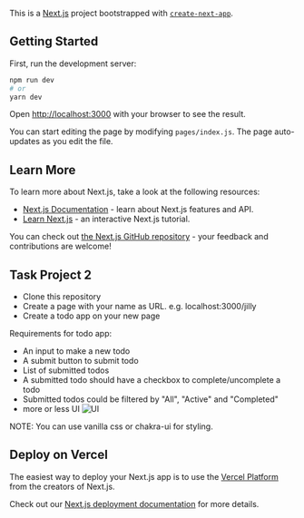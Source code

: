 This is a [Next.js](https://nextjs.org/) project bootstrapped with [`create-next-app`](https://github.com/vercel/next.js/tree/canary/packages/create-next-app).

## Getting Started

First, run the development server:

```bash
npm run dev
# or
yarn dev
```

Open [http://localhost:3000](http://localhost:3000) with your browser to see the result.

You can start editing the page by modifying `pages/index.js`. The page auto-updates as you edit the file.

## Learn More

To learn more about Next.js, take a look at the following resources:

- [Next.js Documentation](https://nextjs.org/docs) - learn about Next.js features and API.
- [Learn Next.js](https://nextjs.org/learn) - an interactive Next.js tutorial.

You can check out [the Next.js GitHub repository](https://github.com/vercel/next.js/) - your feedback and contributions are welcome!


## Task Project 2

- Clone this repository
- Create a page with your name as URL. e.g. localhost:3000/jilly
- Create a todo app on your new page

Requirements for todo app:

- An input to make a new todo
- A submit button to submit todo
- List of submitted todos
- A submitted todo should have a checkbox to complete/uncomplete a todo
- Submitted todos could be filtered by "All", "Active" and "Completed"
- more or less UI
![UI](https://imgix3.ruangguru.com/assets/user_uploads/pp/pp_iymbx8_8312.png)


NOTE: You can use vanilla css or chakra-ui for styling.

## Deploy on Vercel

The easiest way to deploy your Next.js app is to use the [Vercel Platform](https://vercel.com/new?utm_medium=default-template&filter=next.js&utm_source=create-next-app&utm_campaign=create-next-app-readme) from the creators of Next.js.

Check out our [Next.js deployment documentation](https://nextjs.org/docs/deployment) for more details.
